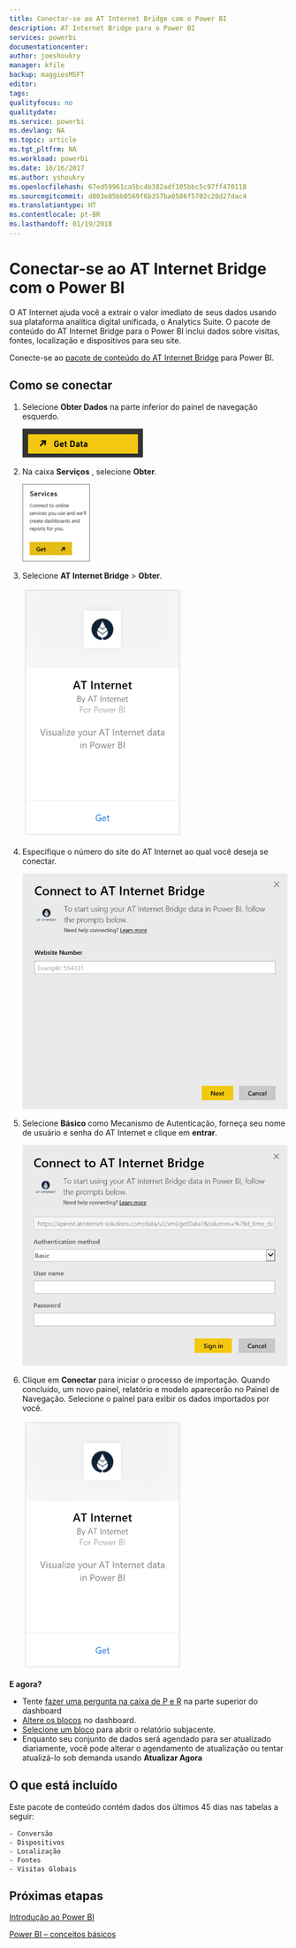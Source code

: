 ```yaml
---
title: Conectar-se ao AT Internet Bridge com o Power BI
description: AT Internet Bridge para o Power BI
services: powerbi
documentationcenter: 
author: joeshoukry
manager: kfile
backup: maggiesMSFT
editor: 
tags: 
qualityfocus: no
qualitydate: 
ms.service: powerbi
ms.devlang: NA
ms.topic: article
ms.tgt_pltfrm: NA
ms.workload: powerbi
ms.date: 10/16/2017
ms.author: yshoukry
ms.openlocfilehash: 67ed59961ca5bc4b382adf105bbc5c97ff470118
ms.sourcegitcommit: d803e85bb0569f6b357ba0586f5702c20d27dac4
ms.translationtype: HT
ms.contentlocale: pt-BR
ms.lasthandoff: 01/19/2018
---
```

# <a name="connect-to-at-internet-bridge-with-power-bi"></a>Conectar-se ao AT Internet Bridge com o Power BI
O AT Internet ajuda você a extrair o valor imediato de seus dados usando sua plataforma analítica digital unificada, o Analytics Suite. O pacote de conteúdo do AT Internet Bridge para o Power BI inclui dados sobre visitas, fontes, localização e dispositivos para seu site.

Conecte-se ao [pacote de conteúdo do AT Internet Bridge](https://app.powerbi.com/getdata/services/at-internet-bridge) para Power BI.

## <a name="how-to-connect"></a>Como se conectar
1. Selecione **Obter Dados** na parte inferior do painel de navegação esquerdo.
   
   ![](media/service-connect-to-at-internet/pbi_getdata.png) 
2. Na caixa **Serviços** , selecione **Obter**.
   
   ![](media/service-connect-to-at-internet/pbi_getservices.png) 
3. Selecione **AT Internet Bridge** \> **Obter**.
   
   ![](media/service-connect-to-at-internet/atinternet.png)
4. Especifique o número do site do AT Internet ao qual você deseja se conectar.
   
   ![](media/service-connect-to-at-internet/params.png)
5. Selecione **Básico** como Mecanismo de Autenticação, forneça seu nome de usuário e senha do AT Internet e clique em **entrar**.
   
   ![](media/service-connect-to-at-internet/creds.png)
6. Clique em **Conectar** para iniciar o processo de importação. Quando concluído, um novo painel, relatório e modelo aparecerão no Painel de Navegação. Selecione o painel para exibir os dados importados por você.
   
    ![](media/service-connect-to-at-internet/atinternet.png)

**E agora?**

* Tente [fazer uma pergunta na caixa de P e R](power-bi-q-and-a.md) na parte superior do dashboard
* [Altere os blocos](service-dashboard-edit-tile.md) no dashboard.
* [Selecione um bloco](service-dashboard-tiles.md) para abrir o relatório subjacente.
* Enquanto seu conjunto de dados será agendado para ser atualizado diariamente, você pode alterar o agendamento de atualização ou tentar atualizá-lo sob demanda usando **Atualizar Agora**

## <a name="whats-included"></a>O que está incluído
Este pacote de conteúdo contém dados dos últimos 45 dias nas tabelas a seguir:  

    - Conversão  
    - Dispositivos  
    - Localização  
    - Fontes  
    - Visitas Globais  

## <a name="next-steps"></a>Próximas etapas
[Introdução ao Power BI](service-get-started.md)

[Power BI – conceitos básicos](service-basic-concepts.md)

